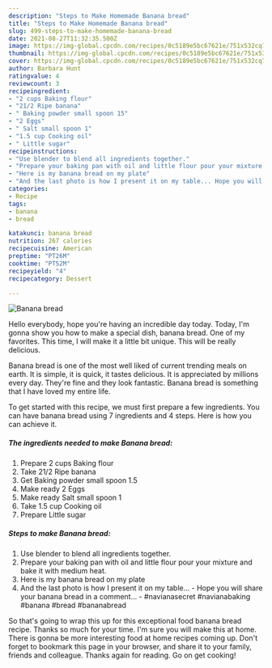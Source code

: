```yaml
---
description: "Steps to Make Homemade Banana bread"
title: "Steps to Make Homemade Banana bread"
slug: 499-steps-to-make-homemade-banana-bread
date: 2021-08-27T11:32:35.500Z
image: https://img-global.cpcdn.com/recipes/0c5189e5bc67621e/751x532cq70/banana-bread-recipe-main-photo.jpg
thumbnail: https://img-global.cpcdn.com/recipes/0c5189e5bc67621e/751x532cq70/banana-bread-recipe-main-photo.jpg
cover: https://img-global.cpcdn.com/recipes/0c5189e5bc67621e/751x532cq70/banana-bread-recipe-main-photo.jpg
author: Barbara Hunt
ratingvalue: 4
reviewcount: 3
recipeingredient:
- "2 cups Baking flour"
- "21/2 Ripe banana"
- " Baking powder small spoon 15"
- "2 Eggs"
- " Salt small spoon 1"
- "1.5 cup Cooking oil"
- " Little sugar"
recipeinstructions:
- "Use blender to blend all ingredients together."
- "Prepare your baking pan with oil and little flour pour your mixture and bake it with medium heat."
- "Here is my banana bread on my plate"
- "And the last photo is how I present it on my table... Hope you will share your banana bread in a comment... #navianasecret #navianabaking #banana #bread #bananabread"
categories:
- Recipe
tags:
- banana
- bread

katakunci: banana bread 
nutrition: 267 calories
recipecuisine: American
preptime: "PT26M"
cooktime: "PT52M"
recipeyield: "4"
recipecategory: Dessert

---
```



![Banana bread](https://img-global.cpcdn.com/recipes/0c5189e5bc67621e/751x532cq70/banana-bread-recipe-main-photo.jpg)

Hello everybody, hope you're having an incredible day today. Today, I'm gonna show you how to make a special dish, banana bread. One of my favorites. This time, I will make it a little bit unique. This will be really delicious.



Banana bread is one of the most well liked of current trending meals on earth. It is simple, it is quick, it tastes delicious. It is appreciated by millions every day. They're fine and they look fantastic. Banana bread is something that I have loved my entire life.


To get started with this recipe, we must first prepare a few ingredients. You can have banana bread using 7 ingredients and 4 steps. Here is how you can achieve it.

<!--inarticleads1-->

##### The ingredients needed to make Banana bread:

1. Prepare 2 cups Baking flour
1. Take 21/2 Ripe banana
1. Get  Baking powder small spoon 1.5
1. Make ready 2 Eggs
1. Make ready  Salt small spoon 1
1. Take 1.5 cup Cooking oil
1. Prepare  Little sugar




<!--inarticleads2-->

##### Steps to make Banana bread:

1. Use blender to blend all ingredients together.
1. Prepare your baking pan with oil and little flour pour your mixture and bake it with medium heat.
1. Here is my banana bread on my plate
1. And the last photo is how I present it on my table... - Hope you will share your banana bread in a comment... - #navianasecret #navianabaking #banana #bread #bananabread




So that's going to wrap this up for this exceptional food banana bread recipe. Thanks so much for your time. I'm sure you will make this at home. There is gonna be more interesting food at home recipes coming up. Don't forget to bookmark this page in your browser, and share it to your family, friends and colleague. Thanks again for reading. Go on get cooking!

